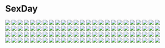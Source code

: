 # SexDay
![](https://konachan.com/image/33eac887a91e6197e8f0a37a7bb65487/Konachan.com%20-%2091268%20aozaki_touko%20asagami_fujino%20flowers%20kara_no_kyoukai%20kokutou_azaka%20ouji_misaya%20ryougi_shiki%20wink.jpg)
![](https://konachan.com/image/752e6eae6dbbc09feb737929571b77c5/Konachan.com%20-%20157885%20blush%20fang%20tagme.jpg)
![](https://konachan.com/jpeg/2a2f8ba284a403adbd71069ba800180f/Konachan.com%20-%20250612%202girls%20blush%20bow%20breasts%20cleavage%20idolmaster%20loli%20long_hair%20microphone%20petals%20pink_hair%20short_hair%20skirt%20thighhighs%20twintails%20wink%20wristwear.jpg)
![](https://konachan.com/jpeg/b40e09ea94e43926ff951012cba5925a/Konachan.com%20-%20129797%20akinoko%20chitoseya_touko%20game_cg%20ichimakase_otome%20kaminoyu%20towel.jpg)
![](https://konachan.com/image/f0c80331dfc52fad3ac4d563bb059bc4/Konachan.com%20-%20249344%20anus%20apple%20ass%20blush%20breasts%20food%20fruit%20headdress%20misako%20motorcycle%20nipples%20panty_pull%20pussy%20saber%20saber_alter%20short_hair%20thighhighs%20uncensored.jpg)
![](https://konachan.com/jpeg/417f6ab55b22ce31fcaae41084708b66/Konachan.com%20-%20287539%202girls%20anus%20ass%20ass_grab%20blonde_hair%20blush%20bow%20cropped%20fang%20gloves%20hat%20long_hair%20merunyaa%20nude%20pink_hair%20pussy%20suzuki_hina%20uncensored%20watermark.jpg)
![](https://konachan.com/jpeg/e58f1327988822ad78b5799aa849f0bd/Konachan.com%20-%20282594%20ass%20blush%20boots%20dc_comics%20green_eyes%20kuroonehalf%20long_hair%20panties%20red_hair%20skirt%20starfire%20teen_titans%20thighhighs%20underwear%20watermark%20zettai_ryouiki.jpg)
![](https://konachan.com/jpeg/1440deb0a32e3ccd895859b4148109f9/Konachan.com%20-%20275335%20aa-12_%28girls_frontline%29%20anthropomorphism%20christmas%20fn_fnc_%28girls_frontline%29%20girls_frontline%20group%20niji_%28rudduf232%29%20s.a.t.8_%28girls_frontline%29.jpg)
![](https://konachan.com/jpeg/afd33dce4fdc2a1aa933d8c8b6ca1593/Konachan.com%20-%20132125%20hakurei_reimu%20japanese_clothes%20miko%20sasajqazwsx%20touhou.jpg)
![](https://konachan.com/jpeg/6287de7007770afb2df1d1b28ee723a1/Konachan.com%20-%20219056%20black_eyes%20black_hair%20glasses%20gun%20headphones%20kneehighs%20kurojishi%20phone%20school_uniform%20short_hair%20waifu2x%20weapon%20wristwear.jpg)
![](https://konachan.com/image/f7a1d535f40e20ea85c5feda7c014daf/Konachan.com%20-%20101500%20angelene%20blush%20book%20braids%20building%20city%20fire%20glasses%20goggles%20gray_hair%20group%20hat%20index%20itsuwa%20nun%20pink_eyes%20ponytail%20red_eyes%20red_hair%20skirt%20wink.jpg)
![](https://konachan.com/image/595757afeeb3fd6c38c6293b8fe6f90f/Konachan.com%20-%20166060%20bow%20brown_hair%20forest%20hakurei_reimu%20japanese_clothes%20kinoto_%28ruindivinity%29%20landscape%20long_hair%20miko%20navel%20scenic%20touhou%20tree%20water%20waterfall.jpg)
![](https://konachan.com/image/8969fba7e180c32afe416441ec3484c8/Konachan.com%20-%20111602%20blue_hair%20demon%20dress%20hat%20hug%20koakuma%20miki_purasu%20patchouli_knowledge%20purple_hair%20red_eyes%20remilia_scarlet%20tagme%20touhou%20vampire%20wings.jpg)
![](https://konachan.com/image/8ff67c2b720445bb73c0b2bc5fdbed70/Konachan.com%20-%2084825%20black_rock_shooter%20kuroi_mato%20rokuroku%20scar%20stars.jpg)
![](https://konachan.com/jpeg/ac6bb3fcf9e0675cb703810a0400dd33/Konachan.com%20-%20194417%20aoi_matsuri%20fukami_nagisa%20game_cg%20himuro_rikka%20hinata_hanabi%20kitami_minamo%20koutaro%20saotome_nagi%20takara_ichiko%20tokoro_koran%20tropical_kiss%20twinkle.jpg)
![](https://konachan.com/image/5392aeabb5a467ade52c831cffcaf257/Konachan.com%20-%20163542%20armin_arlert%20ashiya_shirou%20crossover%20eren_jaeger%20jean_kirchstein%20kirigaya_kazuto%20levi_ackerman%20maou_sadao%20mikasa_ackerman%20sasha_browse%20yuuki_asuna.jpg)
![](https://konachan.com/jpeg/f4bf88d202e086d12b06e0ca2d52d8b3/Konachan.com%20-%20287860%20animal%20bikini%20blue_eyes%20cropped%20fate_grand_order%20fate_%28series%29%20garter%20goggles%20katana%20lack%20long_hair%20purple_hair%20swimsuit%20sword%20twintails%20water%20weapon.jpg)
![](https://konachan.com/image/a2e0da4b4ac34925b6897161364777a0/Konachan.com%20-%20251442%202girls%20blindfold%20bow%20breasts%20chain%20dress%20fate_%28series%29%20long_hair%20matou_sakura%20petals%20purple_eyes%20purple_hair%20ribbons%20rider%20sideboob%20tattoo%20thighhighs.jpg)
![](https://konachan.com/image/67da87a885dc9a4b5519f92d29334412/Konachan.com%20-%20294571%20animal_ears%20bunny_ears%20bunnygirl%20kamu_kame%20original.jpg)
![](https://konachan.com/jpeg/67918bd606db767c2c823958bde8d277/Konachan.com%20-%20271937%20blonde_hair%20daiba_nana%20green_eyes%20katana%20military%20sakuraba_yuuki%20short_hair%20shoujo_kageki_revue_starlight%20skirt%20sword%20twintails%20weapon.jpg)
![](https://konachan.com/image/f4f1ddd208b298194addc9f7590cca8e/Konachan.com%20-%20275177%20aliasing%20apron%20blush%20bow%20dress%20fate_%28series%29%20glasses%20headdress%20maid%20pantyhose%20purple_eyes%20purple_hair%20ribbons%20short_hair%20tagme_%28artist%29.jpg)
![](https://konachan.com/jpeg/dbba4143ea6154a6cc8ab228bbef3043/Konachan.com%20-%20123985%20ass%20black_hair%20blue_eyes%20blush%20bondage%20breasts%20kounose_akara%20moonshiner%20nipples%20original%20panties%20panty_pull%20thighhighs%20underwear.jpg)
![](https://konachan.com/jpeg/6598c650e4010c298dda63b54e11dc91/Konachan.com%20-%2074165%20blue_eyes%20brown_hair%20hat%20kirisame_marisa%20long_hair%20ribbons%20sky%20stars%20touhou%20witch.jpg)
![](https://konachan.com/image/68476221e94f3d85d21551831a380fa0/Konachan.com%20-%2037129%20blue%20dress%20glasses%20hat%20iizuka_kazuto%20maruo_masaki%20nanase_narue%20narue_no_sekai%20purple_hair%20sunglasses%20yagi_hajime.jpg)
![](https://konachan.com/image/202a449b414e850741a48c1c8ec507d7/Konachan.com%20-%2097634%20aqua_hair%20blonde_hair%20blue_eyes%20h-new%20hat%20kochiya_sanae%20long_hair%20moriya_suwako%20purple_hair%20red_eyes%20short_hair%20touhou%20yasaka_kanako%20yellow_eyes.jpg)
![](https://konachan.com/image/3366ea421cab5ac2537056fc30e111b6/Konachan.com%20-%2089313%20monster_hunter%20rathalos.jpg)
![](https://konachan.com/image/6d52dd0a2f693f955e251c5d1eeeca31/Konachan.com%20-%2092492%20blush%20daiyousei%20fairy%20green_hair%20short_hair%20touhou%20wings.jpg)
![](https://konachan.com/jpeg/a2cde2e52d05d7c5da4d522fc67041b5/Konachan.com%20-%2044148%20aqua_eyes%20boots%20gray%20headphones%20long_hair%20megurine_luka%20pink_hair%20thighhighs%20vocaloid.jpg)
![](https://konachan.com/image/ff9135660057d8d8623ea2d5f9ac6dff/Konachan.com%20-%20255300%20akatsuki_%28kancolle%29%20anthropomorphism%20hat%20kantai_collection%20kironxx%20stars%20water%20weapon.jpg)
![](https://konachan.com/image/2f2921cf293822b52217acbcb5f5eb67/Konachan.com%20-%20239894%202girls%20apron%20aqua_eyes%20aqua_hair%20arms_ai%20butterfly%20grass%20headdress%20maid%20night%20pink_eyes%20pink_hair%20ram_%28re%3Azero%29%20rem_%28re%3Azero%29%20short_hair%20stars%20twins.jpg)
![](https://konachan.com/image/ee03b17eb84653586030f3f72753e99f/Konachan.com%20-%2025369%20anemone%20dominic_sorel%20eureka_seven.jpeg)
![](https://konachan.com/image/5aba2dd65f756f0d4753709a042319e9/Konachan.com%20-%20225020%202girls%20black_hair%20breasts%20brown_hair%20elk115%20gray%20long_hair%20navel%20nipples%20nude%20original%20yuri.jpg)
![](https://konachan.com/image/bb2f83aa08f4ace5ed6d9a0abccc5f2c/Konachan.com%20-%20153627%20blonde_hair%20original%20scocore.jpg)
![](https://konachan.com/jpeg/5012a36a6d3e075486f8072a36987aea/Konachan.com%20-%20303883%20aqua_eyes%20blue_hair%20braids%20choker%20flowers%20original%20ribbons%20short_hair%20sumisaki_yuzuna%20white.jpg)
![](https://konachan.com/image/ce3f1315297e71d1ae77ce76a567b49f/Konachan.com%20-%20184132%20armor%20blue_eyes%20dragon%20jumpei99%20long_hair%20orange_hair%20original%20stockings%20sword%20thighhighs%20tree%20weapon.jpg)
![](https://konachan.com/jpeg/26c189af9e9b89a1266924d0f14fa9e9/Konachan.com%20-%20246687%20blonde_hair%20blush%20breasts%20cropped%20cum%20fellatio%20granblue_fantasy%20long_hair%20nipples%20nude%20penis%20red_eyes%20ricegnat%20uncensored%20zooey_%28granblue_fantasy%29.jpg)
![](https://konachan.com/image/b43ba0dfb334a71b8e80d768e69ee2b5/Konachan.com%20-%2070932%20aqua_eyes%20aqua_hair%20flowers%20hatsune_miku%20long_hair%20mikumix%20ribbons%20thighhighs%20twintails%20vocaloid.jpg)
![](https://konachan.com/image/17b9fe88a572dd882f3e747f2ed3de89/Konachan.com%20-%2080030%20kagamine_rin%20signed%20vocaloid.jpg)
![](https://konachan.com/image/574a3ee10aa57a737854ca24cc773aec/Konachan.com%20-%20216120%20ass%20bloomers%20cameltoe%20close%20gym_uniform%20murakami_suigun%20navel%20original%20white.jpg)
![](https://konachan.com/jpeg/c888c1b476cc422876336c0a800495b0/Konachan.com%20-%20305843%20ass%20black_hair%20blue_eyes%20blush%20bow%20gray%20original%20panties%20pasdar%20ponytail%20school_uniform%20shirt%20skirt%20skirt_lift%20underwear.jpg)
![](https://konachan.com/image/d8d871b680bf89fd4b05881e2e3efea1/Konachan.com%20-%2067977%20code_geass%20kururugi_suzaku.jpg)
![](https://konachan.com/jpeg/cd87a585a082908f32ba98ef924c92dc/Konachan.com%20-%20293434%20ass%20blonde_hair%20censored%20dark_skin%20game_cg%20orc_soft%20purple_eyes%20sakura_rui%20shikijou_kyoudan%20sumeragi_kohaku.jpg)
![](https://konachan.com/image/9060e212e6211ba5b8e141ab49c550cb/Konachan.com%20-%2041425%20azuma_mayumi%20coud_van_giruet%20erementar_gerad%20reverie_metherlence%20sky.jpg)
![](https://konachan.com/image/803965afa34b326b126e4cd56376a9ca/Konachan.com%20-%2029374%20astarotte_ygvar%20blonde_hair%20blue_eyes%20haga_yui%20loli%20lotte_no_omocha%21%20panties%20thighhighs%20third-party_edit%20tie%20underwear.jpg)
![](https://konachan.com/image/39a43608b7aea3c27aa08e0fa099a779/Konachan.com%20-%2037645%20card_captor_sakura%20daidouji_tomoyo%20kinomoto_sakura%20moonknives%20pool%20swimsuit.jpg)
![](https://konachan.com/image/3ba477442ec5727caf17c5d4c101871b/Konachan.com%20-%2065824%20breasts%20cleavage%20gloves%20hanapin%20japanese_clothes%20miko%20musubi%20nipple_slip%20panties%20red_eyes%20sekirei%20skirt%20thighhighs%20torn_clothes%20underwear%20white.jpg)
![](https://konachan.com/image/ab90cdf7feae23cab18683e7437dea5e/Konachan.com%20-%2069739%20green%20long_hair%20reiuji_utsuho%20silhouette%20touhou%20wings.jpg)
![](https://konachan.com/image/a7a81d58120ef46b48e687343209ecc5/Konachan.com%20-%20117984%20breast_grab%20breasts%20censored%20game_cg%20nipples%20penis%20pussy%20sex%20tagme%20torn_clothes%20twintails%20wet%20wrestle_angels.jpg)
![](https://konachan.com/image/1880545c1f16ddb571ed21a6c9e94e46/Konachan.com%20-%207340%20akata_itsuki%20brown_eyes%20brown_hair%20gagraphic%20logo%20watermark.jpg)
![](https://konachan.com/image/84d2e7c5cbf846733c15ea08ec83977c/Konachan.com%20-%20149702%20beach%20bikini%20blush%20culture_japan%20glasses%20hoshikawa_kanata%20iizuki_tasuku%20navel%20swimsuit.jpg)
![](https://konachan.com/image/04a1abe9ea2c4bb761324d5f6d48bbe3/Konachan.com%20-%20100030%20black_hair%20bondage%20chain%20collar%20no_bra%20original%20panties%20tsurugi_hagane%20underwear%20white.jpg)
![](https://konachan.com/jpeg/bfaeffb33354b092bd7014aff413bcb4/Konachan.com%20-%20106635%20barefoot%20blonde_hair%20cigarette%20cross%20dress%20gloves%20goggles%20hat%20long_hair%20male%20necklace%20open_shirt%20oshino_meme%20rby%20summer_dress%20wink%20yellow_eyes.jpg)
![](https://konachan.com/image/4c28f9fc0a2f16a7309e9afd4a1ed81e/Konachan.com%20-%20160073%202girls%20ass%20barefoot%20breasts%20brown_eyes%20brown_hair%20drink%20gloves%20long_hair%20nipples%20open_shirt%20panties%20short_hair%20skirt%20thighhighs%20topless%20underwear%20wet.jpg)
![](https://konachan.com/image/3a33eb6186d9e4480ae9a0d0ac2cf04a/Konachan.com%20-%2035259%20shakugan_no_shana%20shana.jpg)
![](https://konachan.com/jpeg/b3cfe0da5c6a85812338dce1ad16a542/Konachan.com%20-%20139702%202girls%20beach%20beatmania_iidx%20bikini%20black_hair%20breast_hold%20breasts%20cleavage%20happy_core%20headphones%20hifumi%20kinoshita_ichi%20open_shirt%20purple_hair%20swimsuit.jpg)
![](https://konachan.com/jpeg/2535949e817273caa58e4ff2005e2dd1/Konachan.com%20-%20226996%20beach%20blush%20bra%20breasts%20cleavage%20long_hair%20nopan%20orange_hair%20original%20pantyhose%20purple_eyes%20shirt%20twintails%20underwear%20undressing%20water%20yadapot.jpg)
![](https://konachan.com/image/535a07eb461c8cec157e894eaca5898e/Konachan.com%20-%20216335%202girls%20animal%20bird%20blue_hair%20boots%20braids%20building%20bunnygirl%20dress%20hat%20industrial%20ponytail%20red_eyes%20ryosios%20seiran%20skirt%20touhou%20umbrella%20water.jpg)
![](https://konachan.com/image/1551afe0337b4dfa19f6a83e0ef46d54/Konachan.com%20-%2054258%20akashio%20building%20forest%20green_hair%20japanese_clothes%20kochiya_sanae%20landscape%20long_hair%20miko%20purple_eyes%20scenic%20sky%20touhou%20tree.jpg)
![](https://konachan.com/jpeg/32992e2894177eab19106fe6b679b77d/Konachan.com%20-%20261196%20bow%20brown_eyes%20brown_hair%20original%20school_uniform%20sheepd%20short_hair%20signed%20skirt%20valentine.jpg)
![](https://konachan.com/image/2ea00e6ca8026caff173886294034a49/Konachan.com%20-%20209578%20black_hair%20blue_eyes%20hat%20male%20navel%20original%20ponytail%20skirt%20white_hair%20zettai_ryouiki%20zxq.jpg)
![](https://konachan.com/image/3fd99edd9ee4202100d28beff77421d0/Konachan.com%20-%2089920%20angel_beats%21%20night%20snow%20tachibana_kanade%20winter.jpg)
![](https://konachan.com/jpeg/ca9405bd54d3f89cae9a950ccec9f9fc/Konachan.com%20-%2074641%20alice_margatroid%20touhou.jpg)
![](https://konachan.com/image/d698f6dcb68e6f6c29312aeb611b607e/Konachan.com%20-%20189955%20bow%20brown_hair%20flowers%20furukawa_lemon%20green_eyes%20headdress%20logo%20long_hair%20narumi_seira%20petals%20pure_yome%20school_uniform%20tagme%20water.jpg)
![](https://konachan.com/image/3afc9c4103bae69b54d441bfce013d37/Konachan.com%20-%20190062%20cis_%28carcharias%29%20mononobe_no_futo%20pregnant%20soga_no_tojiko%20touhou%20toyosatomimi_no_miko.jpg)
![](https://konachan.com/jpeg/e0f544bdc5fdce7e177eb3add5cf5793/Konachan.com%20-%20132343%20amasaka_takashi%20blonde_hair%20blush%20breast_hold%20breasts%20long_hair%20niina_ayami%20nipples%20no_bra%20open_shirt%20panties%20socks%20thighhighs%20underwear.jpg)
![](https://konachan.com/jpeg/ec519dd84f3bcdf941239bb4c86f3ad3/Konachan.com%20-%20261714%20blush%20braids%20breast_hold%20breasts%20collar%20navel%20nude%20pink_eyes%20pink_hair%20short_hair%20tagme_%28artist%29%20tears.jpg)
![](https://konachan.com/jpeg/f9b78ee771df7e06a6abca5388a3c587/Konachan.com%20-%20102915%20dress%20kaname_madoka%20long_hair%20macco%20mahou_shoujo_madoka_magica%20pink_hair%20ultimate_madoka%20wings.jpg)
![](https://konachan.com/image/f3ad594abc04c6a8eed2a4d58e692fdd/Konachan.com%20-%20148961%20blue_eyes%20blue_hair%20cirno%20fairy%20garoudo_%28kadouhan%27i%29%20mechagirl%20short_hair%20touhou%20weapon.jpg)
![](https://konachan.com/jpeg/dce27b53a99701c4f55cca320fbe1a19/Konachan.com%20-%20246501%20anthropomorphism%20black_hair%20breasts%20kaga_%28kancolle%29%20kantai_collection%20navel%20ribbons%20short_hair%20thighhighs%20wa_%28genryusui%29%20wet%20yellow_eyes.jpg)
![](https://konachan.com/image/8e2dda1e0470649e707d16abec8e3dea/Konachan.com%20-%20125578%20amakase_minatsu%20blue_eyes%20christmas%20da_capo_dream_x%27mas%20hat%20purple_hair%20refeia%20santa_costume%20scarf%20short_hair%20thighhighs.jpg)
![](https://konachan.com/jpeg/2212cd355e1147db68e8f80f3055aedb/Konachan.com%20-%20148390%20blonde_hair%20blush%20dress%20fang%20loli%20panties%20purple_eyes%20rumia%20short_hair%20skirt%20spread_legs%20thighhighs%20touhou%20underwear%20upskirt%20yoriyuki_chiyo.jpg)
![](https://konachan.com/jpeg/62893df6f7c71e5429de18f2a49bee68/Konachan.com%20-%20196068%20bikini_top%20blush%20breasts%20choker%20cum%20dark_skin%20demon%20navel%20nipples%20penis%20pussy%20rogia%20sex%20short_hair%20tail%20tears%20thighhighs%20uncensored%20white_hair%20wings.jpg)
![](https://konachan.com/jpeg/3a19f57d413e8abdbcda5c16eb9e13a2/Konachan.com%20-%20181247%20animal%20cat%20dress%20inugami_kira%20long_hair%20original.jpg)
![](https://konachan.com/image/b9b61b155e86dd63eb30a5d41afffa16/Konachan.com%20-%2024482%20gun%20gunslinger_girl%20henrietta%20weapon.jpg)
![](https://konachan.com/image/24874f68ce33194fe7f47004a5443680/Konachan.com%20-%2025040%20ball%20beach%20bikini%20genshiken%20kasukabe_saki%20kio_shimoku%20kousaka_makoto%20ohno_kanako%20sasahara_kanji%20summer%20swimsuit%20tanaka_souichirou%20water.jpg)
![](https://konachan.com/image/5b36a66ef2aa125b61cb62cbdcfd123c/Konachan.com%20-%2033681%20ashita_no_nadja%20tagme.jpg)
![](https://konachan.com/image/517665e0b755907e7758563ac2dd416a/Konachan.com%20-%20102845%20akemi_homura%20apple%20blonde_hair%20blue_hair%20dress%20food%20fruit%20kaname_madoka%20miki_sayaka%20pink_hair%20red_hair%20sakura_kyouko%20tomoe_mami.jpg)
![](https://konachan.com/jpeg/dc7be63fede4e1f638099d71714c3bdc/Konachan.com%20-%2069857%20blush%20censored%20eyepatch%20fellatio%20game_cg%20hanasaki_uri%20harukazedori_ni_tomarigi_wo_2nd_story%20purple_hair%20short_hair%20skyfish.jpg)
![](https://konachan.com/jpeg/a12196aa5e6d292e2e873d8f34bf5394/Konachan.com%20-%20187175%20ayase_hazuki%20game_cg%20green_eyes%20kamidere%20long_hair%20orange_hair%20shorts%20tokunaga_hoshino.jpg)
![](https://konachan.com/jpeg/dd5f0b100ea0f6423da1a2e07ce8c05c/Konachan.com%20-%20244404%20blush%20breasts%20brown_hair%20cleavage%20dress%20elbow_gloves%20flowers%20gloves%20granblue_fantasy%20long_hair%20purple_eyes%20white%20yamaishi108.jpg)
![](https://konachan.com/image/9f260a4a244a2a9ea310692a47fd59a0/Konachan.com%20-%20113452%20green_eyes%20green_hair%20hatsune_miku%20skirt%20thighhighs%20twintails%20vocaloid.jpg)
![](https://konachan.com/image/a406286f5204fcc8615b994ecdf5809b/Konachan.com%20-%2063460%20favorite%20game_cg%20hoshizora_no_memoria%20tagme.jpg)
![](https://konachan.com/jpeg/b30c3aacbad7b3d01fc412a209d94096/Konachan.com%20-%20231416%20autumn%20bed%20blush%20book%20dress%20erect_nipples%20game-style%20glasses%20headphones%20leaves%20logo%20long_hair%20purple_eyes%20purple_hair%20sakuya_tsuitachi%20watermark.jpg)
![](https://konachan.com/jpeg/5712112bf206ffe1a2412e3b7fe39514/Konachan.com%20-%20236532%202girls%20anthropomorphism%20aqua_eyes%20black_hair%20blush%20hat%20hibiki_%28kancolle%29%20long_hair%20petals%20pon_%28ponidrop%29%20purple_eyes%20school_uniform%20waifu2x%20white_hair.jpg)
![](https://konachan.com/jpeg/d03dafbb7995b445d4dd53ada899a629/Konachan.com%20-%2070127%20animal_ears%20bakemonogatari%20catgirl%20close%20hanekawa_tsubasa%20monogatari_%28series%29%20transparent%20vector%20white_hair.jpg)
![](https://konachan.com/image/9aab584a8ac34d8d717835c497233641/Konachan.com%20-%20160038%20asahina_aoi%20dangan-ronpa%20enoshima_junko%20fukawa_touko%20kuwata_leon%20maizono_sayaka%20naegi_makoto%20ookami_sakura%20oowada_mondo%20togami_byakuya%20yamada_hifumi.jpg)
![](https://konachan.com/jpeg/b2728c218295825c2789d708bb1afa81/Konachan.com%20-%20261955%20black_hair%20blush%20breasts%20cameltoe%20game_cg%20long_hair%20navel%20nipples%20purple_eyes%20sayori%20spread_legs%20tentacle_games%20topless%20tropical_liquor.jpg)
![](https://konachan.com/image/33ee717161bd8186d366a994e8cf2f7b/Konachan.com%20-%20278832%20aqua_eyes%20black_hair%20blonde_hair%20blue_eyes%20brown_hair%20cat_smile%20himesaka_noa%20holmemee%20hoshino_hinata%20loli%20long_hair%20red_eyes%20shirosaki_hana%20short_hair.jpg)
![](https://konachan.com/image/a9638feab0a56d699b1c31065e13f514/Konachan.com%20-%2017893%20suzuhira_hiro.jpg)
![](https://konachan.com/jpeg/d4cdd853f5995fd17fcb30b9031a8593/Konachan.com%20-%20141315%20ass%20beach%20bikini%20blonde_hair%20cameltoe%20dark_magician_girl%20green_eyes%20hat%20long_hair%20suzume_inui%20swimsuit%20topless%20towel%20wet%20yu-gi-oh.jpg)
![](https://konachan.com/image/825cb2255baf672a880adafefc61dd57/Konachan.com%20-%20148391%20blush%20breasts%20censored%20emilia_hermit%20fingering%20green_eyes%20hundred%20long_hair%20masturbation%20nipples%20nude%20pussy%20pussy_juice%20wet%20white_hair.jpg)
![](https://konachan.com/image/251c1d4ae7006a8376980a663c52493a/Konachan.com%20-%2051276%20black%20close%20jigoku_shoujo%20mikage_yuzuki.jpg)
![](https://konachan.com/jpeg/43bee667d69d01dc1b74828f592cd179/Konachan.com%20-%20224451%20arisaka_mashiro%20bra%20open_shirt%20panties%20panty_pull%20scan%20school_uniform%20skirt_lift%20sprite%20suzumori%20thighhighs%20underboob%20underwear.jpg)
![](https://konachan.com/jpeg/54e09f0df798befdac35003cd393e439/Konachan.com%20-%20173131%20blush%20bra%20cameltoe%20game_cg%20gray_hair%20long_hair%20miyasu_risa%20panties%20purple_eyes%20rindou_misogi%20thighhighs%20twintails%20underwear%20whitesoft.jpg)
![](https://konachan.com/jpeg/8797b4f9fb915da1395b4a9092275a97/Konachan.com%20-%20100567%20akabeisoft2%20blonde_hair%20breasts%20censored%20cum%20fellatio%20game_cg%20green_eyes%20kamiyama_reika%20nipples%20nude%20penis%20twintails%20yuuki_hagure.jpg)
![](https://konachan.com/image/a65ac0eb1dfb7ec987ae8a79cf506c7c/Konachan.com%20-%2041788%20azuma_satori%20bamboo_blade%20chiba_kirino%20chibi%20kawazoe_tamaki%20kuwahara_sayako%20miyazaki_miyako%20odajima_reimi.jpg)
![](https://konachan.com/image/1c423516be16ce8cb52f5f26cc341b35/Konachan.com%20-%20245156%20brown_eyes%20brown_hair%20idolmaster%20idolmaster_cinderella_girls%20long_hair%20tachibana_arisu%20wristwear%20yuuki_tatsuya.jpg)
![](https://konachan.com/image/ac90e74bcb211e296da93c20e10f142b/Konachan.com%20-%2067039%20cc%20code_geass%20green_hair%20long_hair%20yellow_eyes.jpg)
![](https://konachan.com/jpeg/1fa046e91c40a3e338701fe8ab7232d1/Konachan.com%20-%20247381%20bandage%20bangosu%20blood%20blush%20elbow_gloves%20fate_apocrypha%20fate_%28series%29%20gloves%20gray_hair%20navel%20panties%20scar%20thighhighs%20underwear%20yellow_eyes.jpg)
![](https://konachan.com/jpeg/540a488949190c933f9ae6fe96ee8755/Konachan.com%20-%20265800%20akabane_akari%20ass_grab%20blue_eyes%20blush%20breasts%20chelsea_soft%20game_cg%20long_hair%20navel%20nipples%20nude%20sex%20suite_life%20tagme_%28artist%29.jpg)
